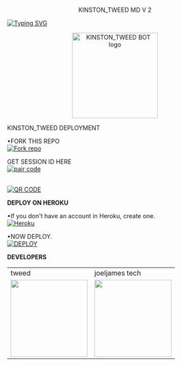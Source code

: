 <p align="center">
 KINSTON_TWEED MD V 2
</p>

<a href="https://git.io/typing-svg"><img src="https://readme-typing-svg.demolab.com?font=Black+Ops+One&size=50&pause=1000&color=DAA520&center=true&width=910&height=100&lines= THIS IS +KINSTON_TWEED-MD BOT;MULTI+DEVICE+WHATSAPP+BOT" alt="Typing SVG" /></a>
  </p>

<p align="center">
  <a href="https://github.com/joeljamestech2">
    <img alt="KINSTON_TWEED BOT logo" height="200" src="https://telegra.ph/file/52df3aa2b366e5743caae.jpg">
  </a>
</p>

<p align="center">



 KINSTON_TWEED DEPLOYMENT

 

•FORK THIS REPO
 <br>
 <a href='https://github.com/joeljamestech/KINSTON_TWEED/fork' target="_blank"><img alt='Fork repo' src='https://img.shields.io/badge/Fork-black?style=for-the-badge&logo=git&logoColor=white'/></a>

 GET SESSION ID HERE
 <br>
 <a href='https://kingstonesession-2bbc6c2be873.herokuapp.com/pair' target="_blank"><img alt='pair code' src='https://img.shields.io/badge/pair code-blue?style=for-the-badge&logo=opencv&logoColor=white'/></a> 


 <br>
 <a href='https://kingstonesession-2bbc6c2be873.herokuapp.com/qr' target="_blank"><img alt='QR CODE' src='https://img.shields.io/badge/qr code-blue?style=for-the-badge&logo=opencv&logoColor=white'/></a> 

**DEPLOY ON HEROKU**

•If you don't have an account in Heroku, create one.
   <br>
    <a href='https://signup.heroku.com/' target="_blank"><img alt='Heroku' src='https://img.shields.io/badge/-Create-purple?style=for-the-badge&logo=heroku&logoColor=white'/></a>

•NOW DEPLOY.
    <br>
    <a href='https://dashboard.heroku.com/new?template=https://github.com/jokathanjoka/KINGSTON-XMD/tree/main?tab=readme-ov-file' target="_blank"><img alt='DEPLOY' src='https://img.shields.io/badge/-DEPLOY-purple?style=for-the-badge&logo=heroku&logoColor=white'/></a>


**DEVELOPERS**

<table>
  <tr>
    <td>tweed</td>
    <td>joeljames tech</td>
  </tr>
  <tr>
    <td><a https://telegra.ph/file/e5105667b8bcc37a0ec9a.jpg"><img src="https://telegra.ph/file/e5105667b8bcc37a0ec9a.jpg" width="180"</td>
    <td><a href="https://github.com/joeljamestech"><img src="https://telegra.ph/file/7a5b94ba64048a83725d2.jpg" width="180"</td>
  </tr>
</table>

